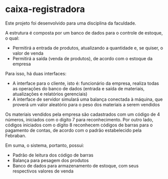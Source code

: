 # caixa-registradora

Este projeto foi desenvolvido para uma disciplina da faculdade.

A estrutura é composta por um banco de dados para o controle de estoque, o qual:
* Permitirá a entrada de produtos, atualizando a quantidade e, se quiser, o valor de venda
* Permitirá a saída (venda de produtos), de acordo com o estoque da empresa

Para isso, há duas interfaces:
* A interface para o cliente, isto é: funcionário da empresa, realiza todas as operações do banco de dados (entrada e saída de materiais, atualizações e relatórios gerenciais)
* A interface de servidor simulará uma balança conectada à máquina, que proverá um valor aleatório para o peso dos materiais a serem vendidos

Os materiais vendidos pela empresa são cadastrados com um código de 4 números, iniciados com o dígito 7 para reconhecimento. Por outro lado, códigos iniciados com o dígito 8 reconhecem códigos de barras para o pagamento de contas, de acordo com o padrão estabelecido pela Febraban.

Em suma, o sistema, portanto, possui:
* Padrão de leitura dos código de barras
* Balança para pesagem dos produtos
* Banco de dados para armazenamento de estoque, com seus respectivos valores de venda
